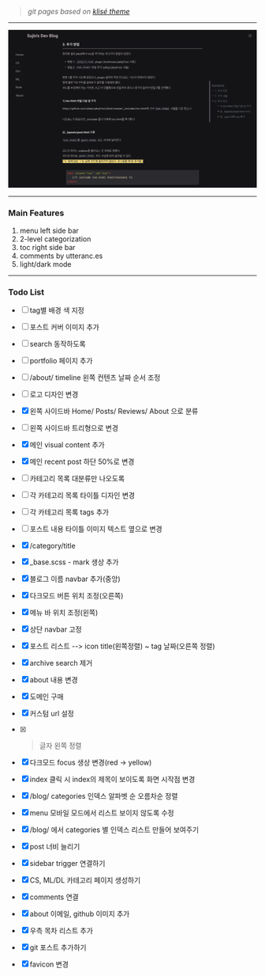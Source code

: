 
> _git pages based on [klisé theme](https://github.com/piharpi/jekyll-klise)_
---

![](./blog.png)

---

### Main Features
1. menu left side bar
1. 2-level categorization
1. toc right side bar
1. comments by utteranc.es
1. light/dark mode

---

### Todo List

- [ ] tag별 배경 색 지정
- [ ] 포스트 커버 이미지 추가
- [ ] search 동작하도록
- [ ] portfolio 페이지 추가
- [ ] /about/ timeline 왼쪽 컨텐츠 날짜 순서 조정

- [ ] 로고 디자인 변경
- [x] 왼쪽 사이드바 Home/ Posts/ Reviews/ About 으로 분류
- [ ] 왼쪽 사이드바 트리형으로 변경
- [x] 메인 visual content 추가
- [x] 메인 recent post 하단 50%로 변경
- [ ] 카테고리 목록 대분류만 나오도록
- [ ] 각 카테고리 목록 타이틀 디자인 변경
- [ ] 각 카테고리 목록 tags 추가
- [ ] 포스트 내용 타이틀 이미지 텍스트 옆으로 변경

- [x] /category/title
- [x] _base.scss - mark 생상 추가 
- [x] 블로그 이름 navbar 추가(중앙)
- [x] 다크모드 버튼 위치 조정(오른쪽)
- [x] 메뉴 바 위치 조정(왼쪽)
- [x] 상단 navbar 고정
- [x] 포스트 리스트 --> icon title(왼쪽정렬) ~ tag 날짜(오른쪽 정렬)  
- [x] archive search 제거
- [x] about 내용 변경
- [x] 도메인 구매
- [x] 커스텀 url 설정
- [x] > 글자 왼쪽 정렬 
- [x] 다크모드 focus 생상 변경(red -> yellow)
- [x] index 클릭 시 index의 제목이 보이도록 화면 시작점 변경
- [x] /blog/ categories 인덱스 알파벳 순 오름차순 정렬
- [x] menu 모바일 모드에서 리스트 보이지 않도록 수정
- [x] /blog/ 에서 categories 별 인덱스 리스트 만들어 보여주기
- [x] post 너비 늘리기
- [x] sidebar trigger 연결하기
- [x] CS, ML/DL 카테고리 페이지 생성하기
- [x] comments 연결
- [x] about 이메일, github 이미지 추가
- [x] 우측 목차 리스트 추가
- [x] git 포스트 추가하기
- [x] favicon 변경

